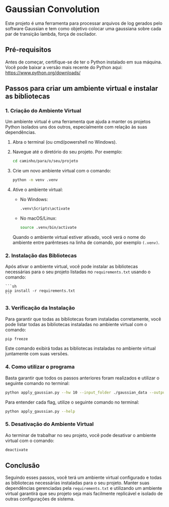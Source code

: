 # Gaussian Convolution

Este projeto é uma ferramenta para processar arquivos de log gerados pelo software Gaussian e tem como objetivo colocar uma gaussiana sobre cada par de transição lambda, força de oscilador.


## Pré-requisitos

Antes de começar, certifique-se de ter o Python instalado em sua máquina. Você pode baixar a versão mais recente do Python aqui: https://www.python.org/downloads/

## Passos para criar um ambiente virtual e instalar as bibliotecas

### 1. Criação do Ambiente Virtual

Um ambiente virtual é uma ferramenta que ajuda a manter os projetos Python isolados uns dos outros, especialmente com relação às suas dependências.

1. Abra o terminal (ou cmd/powershell no Windows).
2. Navegue até o diretório do seu projeto. Por exemplo:

    ```sh
    cd caminho/para/o/seu/projeto
    ```

3. Crie um novo ambiente virtual com o comando:

    ```sh
    python -m venv .venv
    ```

4. Ative o ambiente virtual:

    - No Windows:

        ```sh
        .venv\Scripts\activate
        ```

    - No macOS/Linux:

        ```sh
        source .venv/bin/activate
        ```

    Quando o ambiente virtual estiver ativado, você verá o nome do ambiente entre parênteses na linha de comando, por exemplo `(.venv)`.

### 2. Instalação das Bibliotecas

Após ativar o ambiente virtual, você pode instalar as bibliotecas necessárias para o seu projeto listadas no `requirements.txt` usando o comando:

    ```sh
    pip install -r requirements.txt
    ```

### 3. Verificação da Instalação

Para garantir que todas as bibliotecas foram instaladas corretamente, você pode listar todas as bibliotecas instaladas no ambiente virtual com o comando:

```sh
pip freeze
```

Este comando exibirá todas as bibliotecas instaladas no ambiente virtual juntamente com suas versões.



### 4. Como utilizar o programa

Basta garantir que todos os passos anteriores foram realizados e utilizar o seguinte comando no terminal:

```sh
python apply_gaussian.py --hw 10 --input_folder ./gaussian_data --output_folder ./output
```

Para entender cada flag, utilize o seguinte comando no terminal:

```sh
python apply_gaussian.py --help
```
### 5. Desativação do Ambiente Virtual

Ao terminar de trabalhar no seu projeto, você pode desativar o ambiente virtual com o comando:

```sh
deactivate
```
## Conclusão

Seguindo esses passos, você terá um ambiente virtual configurado e todas as bibliotecas necessárias instaladas para o seu projeto. Manter suas dependências gerenciadas pela `requirements.txt` e utilizando um ambiente virtual garantirá que seu projeto seja mais facilmente replicável e isolado de outras configurações de sistema.
